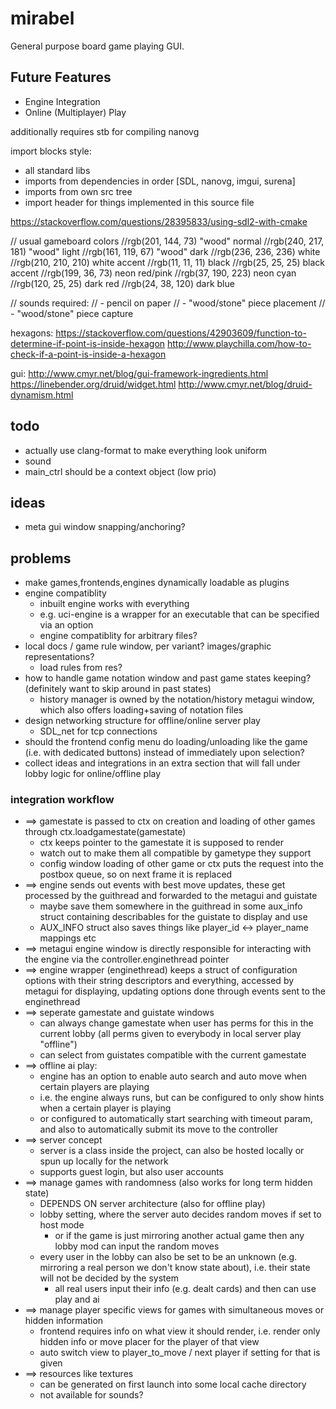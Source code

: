 # mirabel

General purpose board game playing GUI.

## Future Features
* Engine Integration
* Online (Multiplayer) Play


additionally requires stb for compiling nanovg

import blocks style:
* all standard libs
* imports from dependencies in order [SDL, nanovg, imgui, surena]
* imports from own src tree
* import header for things implemented in this source file


https://stackoverflow.com/questions/28395833/using-sdl2-with-cmake

// usual gameboard colors
//rgb(201, 144, 73) "wood" normal
//rgb(240, 217, 181) "wood" light
//rgb(161, 119, 67) "wood" dark
//rgb(236, 236, 236) white
//rgb(210, 210, 210) white accent
//rgb(11, 11, 11) black
//rgb(25, 25, 25) black accent
//rgb(199, 36, 73) neon red/pink
//rgb(37, 190, 223) neon cyan
//rgb(120, 25, 25) dark red
//rgb(24, 38, 120) dark blue

// sounds required:
// - pencil on paper
// - "wood/stone" piece placement
// - "wood/stone" piece capture

hexagons:
https://stackoverflow.com/questions/42903609/function-to-determine-if-point-is-inside-hexagon
http://www.playchilla.com/how-to-check-if-a-point-is-inside-a-hexagon

gui:
http://www.cmyr.net/blog/gui-framework-ingredients.html
https://linebender.org/druid/widget.html
http://www.cmyr.net/blog/druid-dynamism.html

## todo
* actually use clang-format to make everything look uniform
* sound
* main_ctrl should be a context object (low prio)

## ideas
* meta gui window snapping/anchoring?

## problems
* make games,frontends,engines dynamically loadable as plugins
* engine compatiblity
  * inbuilt engine works with everything
  * e.g. uci-engine is a wrapper for an executable that can be specified via an option
  * engine compatiblity for arbitrary files?
* local docs / game rule window, per variant? images/graphic representations?
  * load rules from res?
* how to handle game notation window and past game states keeping? (definitely want to skip around in past states)
  * history manager is owned by the notation/history metagui window, which also offers loading+saving of notation files
* design networking structure for offline/online server play
  * SDL_net for tcp connections
* should the frontend config menu do loading/unloading like the game (i.e. with dedicated buttons) instead of immediately upon selection?
* collect ideas and integrations in an extra section that will fall under lobby logic for online/offline play

### integration workflow
* ==> gamestate is passed to ctx on creation and loading of other games through ctx.loadgamestate(gamestate)
  * ctx keeps pointer to the gamestate it is supposed to render
  * watch out to make them all compatible by gametype they support
  * config window loading of other game or ctx puts the request into the postbox queue, so on next frame it is replaced
* ==> engine sends out events with best move updates, these get processed by the guithread and forwarded to the metagui and guistate
  * maybe save them somewhere in the guithread in some aux_info struct containing describables for the guistate to display and use
  * AUX_INFO struct also saves things like player_id <-> player_name mappings etc
* ==> metagui engine window is directly responsible for interacting with the engine via the controller.enginethread pointer
* ==> engine wrapper (enginethread) keeps a struct of configuration options with their string descriptors and everything, accessed by metagui for displaying, updating options done through events sent to the enginethread
* ==> seperate gamestate and guistate windows
  * can always change gamestate when user has perms for this in the current lobby (all perms given to everybody in local server play "offline")
  * can select from guistates compatible with the current gamestate
* ==> offline ai play:
  * engine has an option to enable auto search and auto move when certain players are playing
  * i.e. the engine always runs, but can be configured to only show hints when a certain player is playing
  * or configured to automatically start searching with timeout param, and also to automatically submit its move to the controller
* ==> server concept
  * server is a class inside the project, can also be hosted locally or spun up locally for the network
  * supports guest login, but also user accounts
* ==> manage games with randomness (also works for long term hidden state)
  * DEPENDS ON server architecture (also for offline play)
  * lobby setting, where the server auto decides random moves if set to host mode
    * or if the game is just mirroring another actual game then any lobby mod can input the random moves
  * every user in the lobby can also be set to be an unknown (e.g. mirroring a real person we don't know state about), i.e. their state will not be decided by the system
    * all real users input their info (e.g. dealt cards) and then can use play and ai
* ==> manage player specific views for games with simultaneous moves or hidden information
  * frontend requires info on what view it should render, i.e. render only hidden info or move placer for the player of that view
  * auto switch view to player_to_move / next player if setting for that is given
* ==> resources like textures
  * can be generated on first launch into some local cache directory
  * not available for sounds?
